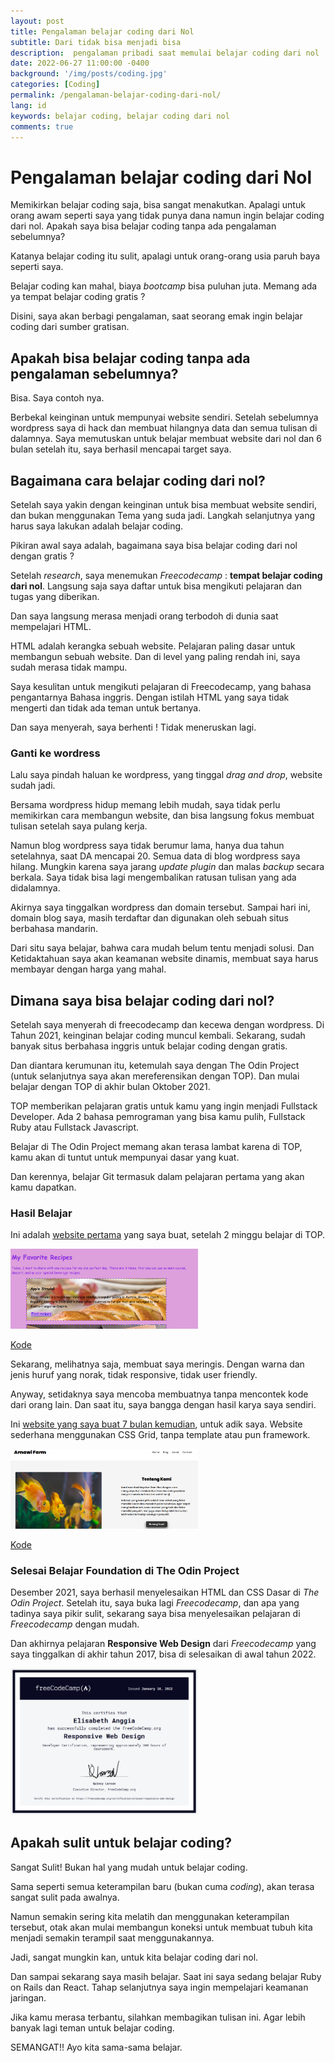```yaml
---
layout: post
title: Pengalaman belajar coding dari Nol
subtitle: Dari tidak bisa menjadi bisa
description:  pengalaman pribadi saat memulai belajar coding dari nol
date: 2022-06-27 11:00:00 -0400
background: '/img/posts/coding.jpg'
categories: [Coding]
permalink: /pengalaman-belajar-coding-dari-nol/
lang: id
keywords: belajar coding, belajar coding dari nol
comments: true
---
```


# Pengalaman belajar coding dari Nol


Memikirkan belajar coding saja, bisa sangat menakutkan. Apalagi untuk orang awam seperti saya yang tidak punya dana namun ingin belajar coding dari nol. Apakah saya bisa belajar coding tanpa ada pengalaman sebelumnya?

Katanya belajar coding itu sulit, apalagi untuk orang-orang usia paruh baya seperti saya. 

Belajar coding kan mahal, biaya _bootcamp_ bisa puluhan juta. Memang ada ya tempat belajar coding gratis ?

Disini, saya akan berbagi pengalaman, saat seorang emak ingin belajar coding dari sumber gratisan. 


## Apakah bisa belajar coding tanpa ada pengalaman sebelumnya?

Bisa.
Saya contoh nya.

Berbekal keinginan untuk mempunyai website sendiri. 
Setelah sebelumnya wordpress saya di hack dan membuat hilangnya data dan semua tulisan di dalamnya. 
Saya memutuskan untuk belajar membuat website dari nol dan 6 bulan setelah itu, saya berhasil mencapai target saya. 

## Bagaimana cara belajar coding dari nol?

Setelah saya yakin dengan keinginan untuk bisa membuat website sendiri, dan bukan menggunakan Tema yang suda jadi. Langkah selanjutnya yang harus saya lakukan adalah belajar coding.

Pikiran awal saya adalah, bagaimana saya bisa belajar coding dari nol dengan gratis ?

Setelah _research_, saya menemukan _Freecodecamp_ : __tempat belajar coding dari nol__. Langsung saja saya daftar untuk bisa mengikuti pelajaran dan tugas yang diberikan.

Dan saya langsung merasa menjadi orang terbodoh di dunia saat mempelajari HTML.

HTML adalah kerangka sebuah website. Pelajaran paling dasar untuk membangun sebuah website. Dan di level yang paling rendah ini, saya sudah merasa tidak mampu.

Saya kesulitan untuk mengikuti pelajaran di Freecodecamp, yang bahasa pengantarnya Bahasa inggris. Dengan istilah HTML yang saya tidak mengerti dan tidak ada teman untuk bertanya.

Dan saya menyerah, saya berhenti ! Tidak meneruskan lagi. 

### Ganti ke wordress

Lalu saya pindah haluan ke wordpress, yang tinggal _drag and drop_, website sudah jadi.

Bersama wordpress hidup memang lebih mudah, saya tidak perlu memikirkan cara membangun website, dan bisa langsung fokus membuat tulisan setelah saya pulang kerja.

Namun blog wordpress saya tidak berumur lama, hanya dua tahun setelahnya, saat DA mencapai 20. Semua data di blog wordpress saya hilang. Mungkin karena saya jarang _update plugin_ dan malas _backup_ secara berkala. Saya tidak bisa lagi mengembalikan ratusan tulisan yang ada didalamnya.

Akirnya saya tinggalkan wordpress dan domain tersebut. Sampai hari ini, domain blog saya, masih terdaftar dan digunakan oleh sebuah situs berbahasa mandarin.

Dari situ saya belajar, bahwa cara mudah belum tentu menjadi solusi. Dan Ketidaktahuan saya akan keamanan website dinamis, membuat saya harus membayar dengan harga yang mahal. 

## Dimana saya bisa belajar coding dari nol?

Setelah saya menyerah di freecodecamp dan kecewa dengan wordpress. Di Tahun 2021, keinginan belajar coding muncul kembali.
Sekarang, sudah banyak situs berbahasa inggris untuk belajar coding dengan gratis. 

Dan diantara kerumunan itu, ketemulah saya dengan The Odin Project (untuk selanjutnya saya akan mereferensikan dengan TOP). Dan mulai belajar dengan TOP di akhir bulan Oktober 2021.

TOP memberikan pelajaran gratis untuk kamu yang ingin menjadi Fullstack Developer. Ada 2 bahasa pemrograman yang bisa kamu pulih, Fullstack Ruby atau Fullstack Javascript.

Belajar di The Odin Project memang akan terasa lambat karena di TOP, kamu akan di tuntut untuk mempunyai dasar yang kuat.

Dan kerennya, belajar Git termasuk dalam pelajaran pertama yang akan kamu dapatkan. 

### Hasil Belajar

Ini adalah [website pertama](https://github.com/Ariesan/odin-recipes) yang saya buat, setelah 2 minggu belajar di TOP. 

<img src="/img/posts/odin-recipes.png" width="300" alt="website pertama">

[Kode](https://github.com/Ariesan/odin-recipes) 

Sekarang, melihatnya saja, membuat saya meringis. Dengan warna dan jenis huruf yang norak, tidak responsive, tidak user friendly.

Anyway, setidaknya saya mencoba membuatnya tanpa mencontek kode dari orang lain. 
Dan saat itu, saya bangga dengan hasil karya saya sendiri.

Ini [website yang saya buat 7 bulan kemudian](https://ariesan.github.io/arnawi-farm/), untuk adik saya. Website sederhana menggunakan CSS Grid, tanpa template atau pun framework.

<img src="/img/posts/arnawi-farm.png" width="300" alt="website arnawi farm">

[Kode](https://github.com/Ariesan/arnawi-farm)

### Selesai Belajar Foundation di The Odin Project

Desember 2021, saya berhasil menyelesaikan HTML dan CSS Dasar di _The Odin Project_. Setelah itu, saya buka lagi _Freecodecamp_, dan apa yang tadinya saya pikir sulit, sekarang saya bisa menyelesaikan pelajaran di _Freecodecamp_ dengan mudah.

Dan akhirnya pelajaran __Responsive Web Design__ dari _Freecodecamp_ yang saya tinggalkan di akhir tahun 2017, bisa di selesaikan di awal tahun 2022.

<img src="/img/posts/fcc-rwb.png" width="300" alt="sertifikat freecodecamp">

## Apakah sulit untuk belajar coding?

Sangat Sulit! 
Bukan hal yang mudah untuk belajar coding.

Sama seperti semua keterampilan baru (bukan cuma _coding_), akan terasa sangat sulit pada awalnya. 

Namun semakin sering kita melatih dan menggunakan keterampilan tersebut, otak akan mulai membangun koneksi untuk membuat tubuh kita menjadi semakin terampil saat menggunakannya.

Jadi, sangat mungkin kan, untuk kita belajar coding dari nol. 

Dan sampai sekarang saya masih belajar. Saat ini saya sedang belajar Ruby on Rails dan React. Tahap selanjutnya saya ingin mempelajari keamanan jaringan. 

Jika kamu merasa terbantu, silahkan membagikan tulisan ini. Agar lebih banyak lagi teman untuk belajar coding.  

SEMANGAT!! Ayo kita sama-sama belajar.
